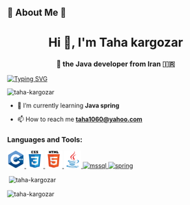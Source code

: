 ## 💫 About Me 🗿
<h1 align="center">Hi 👋, I'm Taha kargozar</h1>
<h3 align="center">💫 the Java developer from Iran 🇮🇷</h3>
<a href="https://git.io/typing-svg"><img src="https://readme-typing-svg.demolab.com?font=Fira+Code&pause=1000&color=F70202&center=true&vCenter=true&random=true&width=435&lines=Java+developer+%F0%9F%92%AB;Front-end+developer+%F0%9F%92%AB;C%2B%2B+developer+%F0%9F%92%AB" alt="Typing SVG" /></a>
<p align="left"> <img src="https://komarev.com/ghpvc/?username=taha-kargozar&label=Profile%20views&color=0e75b6&style=flat" alt="taha-kargozar" /> </p>

- 🌱 I’m currently learning **Java spring**

- 📫 How to reach me **taha1060@yahoo.com**


<h3 align="left">Languages and Tools:</h3>
<p align="left"> <a href="https://www.w3schools.com/cpp/" target="_blank" rel="noreferrer"> <img src="https://raw.githubusercontent.com/devicons/devicon/master/icons/cplusplus/cplusplus-original.svg" alt="cplusplus" width="40" height="40"/> </a> <a href="https://www.w3schools.com/css/" target="_blank" rel="noreferrer"> <img src="https://raw.githubusercontent.com/devicons/devicon/master/icons/css3/css3-original-wordmark.svg" alt="css3" width="40" height="40"/> </a> <a href="https://www.w3.org/html/" target="_blank" rel="noreferrer"> <img src="https://raw.githubusercontent.com/devicons/devicon/master/icons/html5/html5-original-wordmark.svg" alt="html5" width="40" height="40"/> </a> <a href="https://www.java.com" target="_blank" rel="noreferrer"> <img src="https://raw.githubusercontent.com/devicons/devicon/master/icons/java/java-original.svg" alt="java" width="40" height="40"/> </a> <a href="https://www.microsoft.com/en-us/sql-server" target="_blank" rel="noreferrer"> <img src="https://www.svgrepo.com/show/303229/microsoft-sql-server-logo.svg" alt="mssql" width="40" height="40"/> </a> <a href="https://spring.io/" target="_blank" rel="noreferrer"> <img src="https://www.vectorlogo.zone/logos/springio/springio-icon.svg" alt="spring" width="40" height="40"/> </a> </p>

<p>&nbsp;<img align="center" src="https://github-readme-stats.vercel.app/api?username=taha-kargozar&show_icons=true&locale=en" alt="taha-kargozar" /></p>

<p><img align="center" src="https://github-readme-streak-stats.herokuapp.com/?user=taha-kargozar&" alt="taha-kargozar" /></p>
